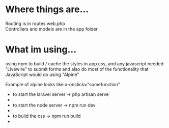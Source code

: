 <h1>Where things are...</h1>
Routing is in routes web.php<br/>
Controllers and models are in the app folder

<h1>What im using...</h1>
using npm to build / cache the styles in app.css, and any javascript needed.<br/>
"Livewire" to submit forms and also do most of the functionality that JavaScript would do using "Alpine"

Example of alpine looks like x-onclick="somefunction"
<ul>
    <li>to start the laravel server -> php artisan serve<li>
    <li>to start the node server -> npm run dev<li>
    <li>to build the css -> npm run build<li>
  
</ul>
